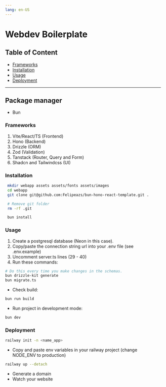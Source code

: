 ```yaml
---
lang: en-US
---
```


# Webdev Boilerplate

## Table of Content

- [Frameworks](#frameworks)
- [Installation](#installation)
- [Usage](#usage)
- [Deployment](#deployment)

---

## Package manager

- Bun

### Frameworks

1. Vite/React/TS (Frontend)
2. Hono (Backend)
3. Drizzle (ORM)
4. Zod (Validation)
5. Tanstack (Router, Query and Form)
6. Shadcn and Tailwindcss (UI)

### Installation

```bash
 mkdir webapp assets assets/fonts assets/images
 cd webapp
 git clone git@github.com:Felipeazs/bun-hono-react-template.git .

 # Remove git folder
 rm -rf .git

 bun install
```

### Usage

1. Create a postgresql database (Neon in this case).
2. Copy/paste the connection string url into your .env file (see .env.example)
3. Uncomment server.ts lines (29 - 40)
4. Run these commands:

```bash
# Do this every time you make changes in the schemas. 
bun drizzle-kit generate
bun migrate.ts
```

- Check build:

```bash
bun run build
```

- Run project in development mode:

```bash
bun dev
```

### Deployment

```bash
railway init -n <name_app>
```

- Copy and paste env variables in your railway project (change NODE_ENV to production)

```bash
railway up --detach
```

- Generate a domain
- Watch your website
